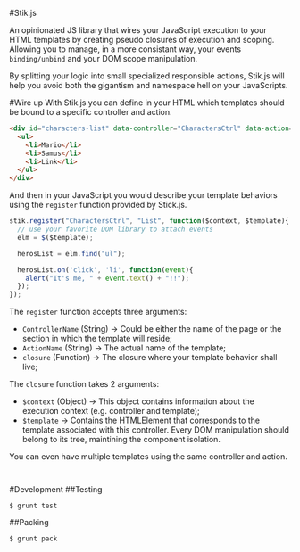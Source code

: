 #Stik.js

An opinionated JS library that wires your JavaScript execution to your HTML templates by creating pseudo closures of execution and scoping. Allowing you to manage, in a more consistant way, your events `binding/unbind` and your DOM scope manipulation.

By splitting your logic into small specialized responsible actions, Stik.js will help you avoid both the gigantism and namespace hell on your JavaScripts.

#Wire up
With Stik.js you can define in your HTML which templates should be bound to a specific controller and action.
```html
<div id="characters-list" data-controller="CharactersCtrl" data-action="List">
  <ul>
    <li>Mario</li>
    <li>Samus</li>
    <li>Link</li>
  </ul>
</div>
```

And then in your JavaScript you would describe your template behaviors using the `register` function provided by Stick.js.

```javascript
stik.register("CharactersCtrl", "List", function($context, $template){
  // use your favorite DOM library to attach events
  elm = $($template);

  herosList = elm.find("ul");

  herosList.on('click', 'li', function(event){
    alert("It's me, " + event.text() + "!!");
  });
});
```

The `register` function accepts three arguments:

* `ControllerName` (String) -> Could be either the name of the page or the section in which the template will reside;
* `ActionName` (String) -> The actual name of the template;
* `closure` (Function) -> The closure where your template behavior shall live;

The `closure` function takes 2 arguments:

* `$context` (Object) -> This object contains information about the execution context (e.g. controller and template);
* `$template` -> Contains the HTMLElement that corresponds to the template associated with this controller. Every DOM manipulation should belong to its tree, maintining the component isolation.

You can even have multiple templates using the same controller and action.
```html
```

```javascript
```

#Development
##Testing
```shell
$ grunt test
```

##Packing
```shell
$ grunt pack
```
